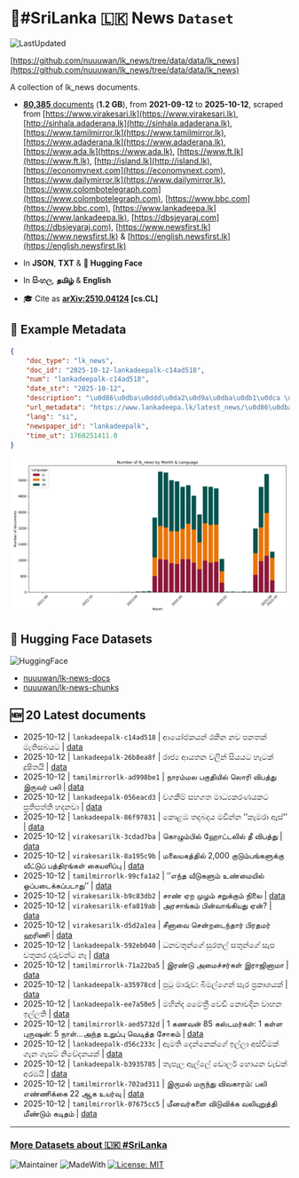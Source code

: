 # 📄#SriLanka 🇱🇰 News `Dataset`

![LastUpdated](https://img.shields.io/badge/last_updated-2025--10--12_12:19:09-green)

[https://github.com/nuuuwan/lk_news/tree/data/data/lk_news](https://github.com/nuuuwan/lk_news/tree/data/data/lk_news)

A collection of lk_news documents.

- [**80,385** documents](https://github.com/nuuuwan/lk_news/tree/data/data/lk_news) (**1.2 GB**), from **2021-09-12** to **2025-10-12**, scraped from [https://www.virakesari.lk](https://www.virakesari.lk), [http://sinhala.adaderana.lk](http://sinhala.adaderana.lk), [https://www.tamilmirror.lk](https://www.tamilmirror.lk), [https://www.adaderana.lk](https://www.adaderana.lk), [https://www.ada.lk](https://www.ada.lk), [https://www.ft.lk](https://www.ft.lk), [http://island.lk](http://island.lk), [https://economynext.com](https://economynext.com), [https://www.dailymirror.lk](https://www.dailymirror.lk), [https://www.colombotelegraph.com](https://www.colombotelegraph.com), [https://www.bbc.com](https://www.bbc.com), [https://www.lankadeepa.lk](https://www.lankadeepa.lk), [https://dbsjeyaraj.com](https://dbsjeyaraj.com), [https://www.newsfirst.lk](https://www.newsfirst.lk) & [https://english.newsfirst.lk](https://english.newsfirst.lk)

- In **JSON**, **TXT** & **🤗 Hugging Face**

- In **සිංහල**, **தமிழ்** & **English**

- 🎓 Cite as **[arXiv:2510.04124](https://arxiv.org/abs/2510.04124) [cs.CL]**

## 📝 Example Metadata

```json
{
    "doc_type": "lk_news",
    "doc_id": "2025-10-12-lankadeepalk-c14ad518",
    "num": "lankadeepalk-c14ad518",
    "date_str": "2025-10-12",
    "description": "\u0d86\u0dba\u0ddd\u0da2\u0d9a\u0dba\u0db1\u0dca \u0dbb\u0d9a\u0dd2\u0db1 \u0db1\u0dc0 \u0db4\u0db1\u0dad\u0d9a\u0dca \u0db8\u0dd0\u0dad\u0dd2\u0dc3\u0db6\u0dba\u0da7",
    "url_metadata": "https://www.lankadeepa.lk/latest_news/\u0d86\u0dba\u0da2\u0d9a\u0dba\u0db1-\u0dbb\u0d9a\u0db1-\u0db1\u0dc0-\u0db4\u0db1\u0dad\u0d9a-\u0db8\u0dad\u0dc3\u0db6\u0dba\u0da7/1-681144",
    "lang": "si",
    "newspaper_id": "lankadeepalk",
    "time_ut": 1760251411.0
}
```

![Chart](https://raw.githubusercontent.com/nuuuwan/lk_news/refs/heads/data/data/lk_news/docs_by_month_and_lang.png)

## 🤗 Hugging Face Datasets

![HuggingFace](https://img.shields.io/badge/-HuggingFace-FDEE21?style=for-the-badge&logo=HuggingFace)

- [nuuuwan/lk-news-docs](https://huggingface.co/datasets/nuuuwan/lk-news-docs)
- [nuuuwan/lk-news-chunks](https://huggingface.co/datasets/nuuuwan/lk-news-chunks)

## 🆕 20 Latest documents

- 2025-10-12 | `lankadeepalk-c14ad518` | ආයෝජකයන් රකින නව පනතක් මැතිසබයට | [data](https://github.com/nuuuwan/lk_news/tree/data/data/lk_news/2020s/2025/2025-10-12-lankadeepalk-c14ad518)
- 2025-10-12 | `lankadeepalk-26b8ea8f` | රාජ්‍ය ආයතන වලින් සියයට හැටක්  දූෂිතයි | [data](https://github.com/nuuuwan/lk_news/tree/data/data/lk_news/2020s/2025/2025-10-12-lankadeepalk-26b8ea8f)
- 2025-10-12 | `tamilmirrorlk-ad998be1` | நாரம்மல பகுதியில் லொரி விபத்து இருவர் பலி | [data](https://github.com/nuuuwan/lk_news/tree/data/data/lk_news/2020s/2025/2025-10-12-tamilmirrorlk-ad998be1)
- 2025-10-12 | `lankadeepalk-056eacd3` | වගකීම් සහගත මාධ්‍යකරණයකට ප්‍රතිපත්ති හදනවා | [data](https://github.com/nuuuwan/lk_news/tree/data/data/lk_news/2020s/2025/2025-10-12-lankadeepalk-056eacd3)
- 2025-10-12 | `lankadeepalk-86f97831` | කොළඹ තදබදය මඩින්න ’’කැමරා ඇස්’’ | [data](https://github.com/nuuuwan/lk_news/tree/data/data/lk_news/2020s/2025/2025-10-12-lankadeepalk-86f97831)
- 2025-10-12 | `virakesarilk-3cdad7ba` | கொழும்பில் ஹோட்டலில் தீ விபத்து | [data](https://github.com/nuuuwan/lk_news/tree/data/data/lk_news/2020s/2025/2025-10-12-virakesarilk-3cdad7ba)
- 2025-10-12 | `virakesarilk-8a195c9b` | மலையகத்தில் 2,000 குடும்பங்களுக்கு வீட்டுப் பத்திரங்கள் கையளிப்பு | [data](https://github.com/nuuuwan/lk_news/tree/data/data/lk_news/2020s/2025/2025-10-12-virakesarilk-8a195c9b)
- 2025-10-12 | `tamilmirrorlk-99cfa1a2` | ’’எந்த வீடுகளும் உண்மையில் ஒப்படைக்கப்படாது’’ | [data](https://github.com/nuuuwan/lk_news/tree/data/data/lk_news/2020s/2025/2025-10-12-tamilmirrorlk-99cfa1a2)
- 2025-10-12 | `virakesarilk-b9c83db2` | சாண் ஏற முழம் சறுக்கும் நிலை | [data](https://github.com/nuuuwan/lk_news/tree/data/data/lk_news/2020s/2025/2025-10-12-virakesarilk-b9c83db2)
- 2025-10-12 | `virakesarilk-efa819ab` | அரசாங்கம் பின்வாங்கியது ஏன்? | [data](https://github.com/nuuuwan/lk_news/tree/data/data/lk_news/2020s/2025/2025-10-12-virakesarilk-efa819ab)
- 2025-10-12 | `virakesarilk-d5d2a1ea` | சீனாவை சென்றடைந்தார் பிரதமர் ஹரிணி | [data](https://github.com/nuuuwan/lk_news/tree/data/data/lk_news/2020s/2025/2025-10-12-virakesarilk-d5d2a1ea)
- 2025-10-12 | `lankadeepalk-592eb040` | ධනවතුන්ගේ සුරතල් සතුන්ගේ  සැප වතුකර දරුවන්ට නෑ | [data](https://github.com/nuuuwan/lk_news/tree/data/data/lk_news/2020s/2025/2025-10-12-lankadeepalk-592eb040)
- 2025-10-12 | `tamilmirrorlk-71a22ba5` | இரண்டு அமைச்சர்கள் இராஜினாமா | [data](https://github.com/nuuuwan/lk_news/tree/data/data/lk_news/2020s/2025/2025-10-12-tamilmirrorlk-71a22ba5)
- 2025-10-12 | `lankadeepalk-a35978cd` | පුටු මාරුව: බිමල්ගෙන්  සැර ප්‍රකාශයක් | [data](https://github.com/nuuuwan/lk_news/tree/data/data/lk_news/2020s/2025/2025-10-12-lankadeepalk-a35978cd)
- 2025-10-12 | `lankadeepalk-ee7a50e5` | මහින්ද මෛත්‍රී වෙඩි නොවදින  වාහන ඉල්ලති | [data](https://github.com/nuuuwan/lk_news/tree/data/data/lk_news/2020s/2025/2025-10-12-lankadeepalk-ee7a50e5)
- 2025-10-12 | `tamilmirrorlk-aed5732d` | 1 கணவன் 85 கஸ்டமர்கள்: 1 கள்ள புருஷன்: 5 நாள்…அந்த உறுப்பு வெடித்த சோகம் | [data](https://github.com/nuuuwan/lk_news/tree/data/data/lk_news/2020s/2025/2025-10-12-tamilmirrorlk-aed5732d)
- 2025-10-12 | `lankadeepalk-d56c233c` | ඇමති දෙන්නෙක්ගේ ඉල්ලා අස්වීමක් ගැන ගැසට් නිවේදනයක් | [data](https://github.com/nuuuwan/lk_news/tree/data/data/lk_news/2020s/2025/2025-10-12-lankadeepalk-d56c233c)
- 2025-10-12 | `lankadeepalk-b3935785` | තැපෑල ඇල්ලේ ඩොලර්  හොයන වැඩක් අරඹයි | [data](https://github.com/nuuuwan/lk_news/tree/data/data/lk_news/2020s/2025/2025-10-12-lankadeepalk-b3935785)
- 2025-10-12 | `tamilmirrorlk-702ad311` | இருமல் மருந்து விவகாரம்: பலி எண்ணிக்கை 22 ஆக உயர்வு | [data](https://github.com/nuuuwan/lk_news/tree/data/data/lk_news/2020s/2025/2025-10-12-tamilmirrorlk-702ad311)
- 2025-10-12 | `tamilmirrorlk-07675cc5` | மீனவர்களை விடுவிக்க வலியுறுத்தி மீண்டும் கடிதம் | [data](https://github.com/nuuuwan/lk_news/tree/data/data/lk_news/2020s/2025/2025-10-12-tamilmirrorlk-07675cc5)

---

### [More Datasets about 🇱🇰 #SriLanka](https://github.com/nuuuwan/lk_datasets)

![Maintainer](https://img.shields.io/badge/maintainer-nuuuwan-red)
![MadeWith](https://img.shields.io/badge/made_with-python-blue)
[![License: MIT](https://img.shields.io/badge/License-MIT-yellow.svg)](https://opensource.org/licenses/MIT)
